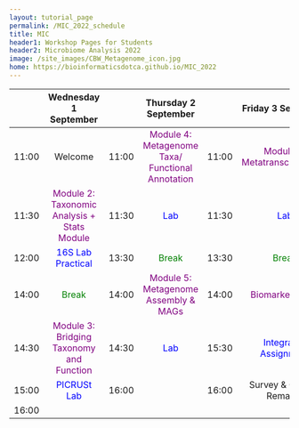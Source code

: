 ```yaml
---
layout: tutorial_page
permalink: /MIC_2022_schedule
title: MIC
header1: Workshop Pages for Students
header2: Microbiome Analysis 2022
image: /site_images/CBW_Metagenome_icon.jpg
home: https://bioinformaticsdotca.github.io/MIC_2022
---
```


||**Wednesday 1 September** | | **Thursday 2 September** | | **Friday 3 September** | 
|:---: | :---: | :---: | :---: | :---: | :---: |
|	11:00	|	Welcome	|	11:00	|	<font color="purple">Module 4: Metagenome Taxa/ Functional Annotation</font> 	|	11:00	|	<font color="purple">Module 6: Metatranscriptomics</font> 	|
|	11:30	|	<font color="purple">Module 2: Taxonomic Analysis + Stats Module</font>	|	11:30	|	<font color="blue">Lab</font>	|	11:30	|	<font color="blue">Lab</font>	|
|	12:00	|	<font color="blue">16S Lab Practical</font> 	|	13:30	|	<font color="green">Break</font>	|	13:30	|	<font color="green">Break</font>	|
|	14:00	|	<font color="green">Break</font>	|	14:00	|	<font color="purple">Module 5: Metagenome Assembly & MAGs</font> 	|	14:00	|	<font color="purple">Biomarker Q & A</font> 	|
|	14:30	|	<font color="purple">Module 3: Bridging Taxonomy and Function</font>	|	14:30	|	<font color="blue">Lab</font> 	|	15:30	|	<font color="blue">Integrated Assignment</font> |
|	15:00	|	<font color="blue">PICRUSt Lab </font> 	|	16:00	|		|	16:00	|	Survey & Closing Remarks		|
|	16:00	|		|		|		|	|
